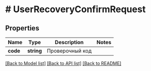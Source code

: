 # # UserRecoveryConfirmRequest

## Properties

Name | Type | Description | Notes
------------ | ------------- | ------------- | -------------
**code** | **string** | Проверочный код |

[[Back to Model list]](../../README.md#models) [[Back to API list]](../../README.md#endpoints) [[Back to README]](../../README.md)

